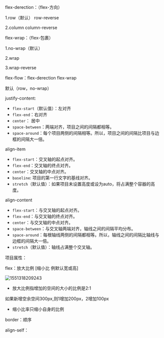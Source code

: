 

flex-derection：（flex-方向）

1.row（默认） row-reverse

2.column column-reverse

flex-wrap：（flex-包裹）

1.no-wrap（默认）

2.wrap

3.wrap-reverse



flex-flow：flex-derection flex-wrap

默认（row，no-wrap）



justify-content:

- `flex-start`（默认值）：左对齐
- `flex-end`：右对齐
- `center`： 居中
- `space-between`：两端对齐，项目之间的间隔都相等。
- `space-around`：每个项目两侧的间隔相等。所以，项目之间的间隔比项目与边框的间隔大一倍。

align-item

- `flex-start`：交叉轴的起点对齐。
- `flex-end`：交叉轴的终点对齐。
- `center`：交叉轴的中点对齐。
- `baseline`: 项目的第一行文字的基线对齐。
- `stretch`（默认值）：如果项目未设置高度或设为auto，将占满整个容器的高度。

align-content

- `flex-start`：与交叉轴的起点对齐。
- `flex-end`：与交叉轴的终点对齐。
- `center`：与交叉轴的中点对齐。
- `space-between`：与交叉轴两端对齐，轴线之间的间隔平均分布。
- `space-around`：每根轴线两侧的间隔都相等。所以，轴线之间的间隔比轴线与边框的间隔大一倍。
- `stretch`（默认值）：轴线占满整个交叉轴。

项目属性：

flex：放大比例 [缩小比 例默认宽或高]

![1551318209243](/tmp/1551318209243.png)

- 放大比例指增加的空间的大小的比例是2:1

如果新增空余空间300px,则1增加200px，2增加100px

- 缩小比率只缩小自身的比例



border：顺序

align-self：





